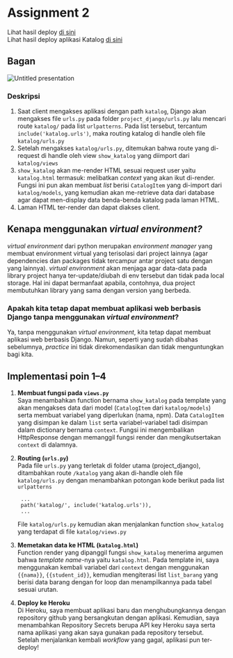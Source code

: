 # Assignment 2

Lihat hasil deploy [di sini](https://pbp-tugas2-alanna.herokuapp.com/) <br>
Lihat hasil deploy aplikasi Katalog [di sini](https://pbp-tugas2-alanna.herokuapp.com/katalog/)

## Bagan
![Untitled presentation](https://user-images.githubusercontent.com/88122697/190184684-bb4c2ab8-3cc1-4bc3-b935-b56a152eb4c2.png)

### Deskripsi
1. Saat client mengakses aplikasi dengan path `katalog`, Django akan mengakses file `urls.py` pada folder `project_django/urls.py` lalu mencari route `katalog/` pada list `urlpatterns`. Pada list tersebut, tercantum `include('katalog.urls')`, maka routing katalog di handle oleh file `katalog/urls.py`
2. Setelah mengakses `katalog/urls.py`, ditemukan bahwa route yang di-request di handle oleh view  `show_katalog` yang diimport dari `katalog/views`
3. `show_katalog` akan me-render HTML sesuai request user yaitu `katalog.html` termasuk: melibatkan _context_ yang akan ikut di-render. Fungsi ini pun akan membuat _list_ berisi `CatalogItem` yang di-import dari `katalog/models`, yang kemudian akan me-retrieve data dari database agar dapat men-display data benda-benda katalog pada laman HTML.
4. Laman HTML ter-render dan dapat diakses client.

## Kenapa menggunakan _virtual environment?_
   _virtual environment_ dari python merupakan _environment manager_ yang membuat environment virtual yang terisolasi dari project lainnya (agar dependencies dan packages tidak tercampur antar project satu dengan yang lainnya). _virtual environment_ akan menjaga agar data-data pada library project hanya ter-update/diubah di env tersebut dan tidak pada local storage. Hal ini dapat bermanfaat apabila, contohnya, dua project membutuhkan library yang sama dengan version yang berbeda.

### Apakah kita tetap dapat membuat aplikasi web berbasis Django tanpa menggunakan _virtual environment_?
Ya, tanpa menggunakan _virtual environment_, kita tetap dapat membuat aplikasi web berbasis Django. Namun, seperti yang sudah dibahas sebelumnya, _practice_ ini tidak direkomendasikan dan tidak menguntungkan bagi kita.

## Implementasi poin 1–4
1. **Membuat fungsi pada `views.py`**<br>
Saya menambahkan function bernama `show_katalog` pada template yang akan mengakses data dari model (`CatalogItem` dari `katalog/models`) serta membuat variabel yang diperlukan (nama, npm). Data `CatalogItem` yang disimpan ke dalam `list` serta variabel-variabel tadi disimpan dalam dictionary bernama `context`. Fungsi ini mengembalikan HttpResponse dengan memanggil fungsi render dan mengikutsertakan `context` di dalamnya.
2. **Routing (`urls.py`)**<br>
Pada file  `urls.py` yang terletak di folder utama (project_django), ditambahkan route `/katalog` yang akan di-handle oleh file `katalog/urls.py` dengan menambahkan potongan kode berikut pada list `urlpatterns`
   
   ```
    ...
    path('katalog/', include('katalog.urls')),
    ...
   ```
   File `katalog/urls.py` kemudian akan menjalankan function `show_katalog` yang terdapat di file `katalog/views.py`

3. **Memetakan data ke HTML (`katalog.html`)**<br>
Function render yang dipanggil fungsi `show_katalog` menerima argumen bahwa _template name_-nya yaitu `katalog.html`. Pada template ini, saya menggunakan kembali variabel dari `context` dengan menggunakan `{{nama}}`, `{{student_id}}`, kemudian mengiterasi list `list_barang` yang berisi data barang dengan for loop dan menampilkannya pada tabel sesuai urutan.

4. **Deploy ke Heroku**<br>
Di Heroku, saya membuat aplikasi baru dan menghubungkannya dengan repository github yang bersangkutan dengan aplikasi. Kemudian, saya menambahkan Repository Secrets berupa API key Heroku saya serta nama aplikasi yang akan saya gunakan pada repository tersebut.  Setelah menjalankan kembali _workflow_ yang gagal, aplikasi pun ter-deploy!
